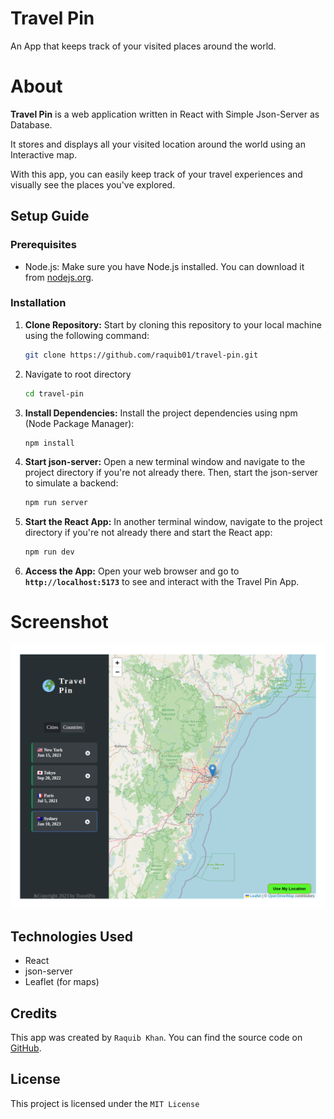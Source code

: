 # Travel Pin
An App that keeps track of your visited places around the world.

# About

**Travel Pin** is a web application written in React with Simple Json-Server as Database.

It stores and displays all your visited location around the world using an Interactive map.

With this app, you can easily keep track of your travel experiences and visually see the places you've explored.


## Setup Guide
### Prerequisites

- Node.js: Make sure you have Node.js installed. You can download it from [nodejs.org](https://nodejs.org/).

### Installation

1. **Clone Repository:** Start by cloning this repository to your local machine using the following command:
	```bash
	git clone https://github.com/raquib01/travel-pin.git
	```

2. Navigate to root directory
	```bash
	cd travel-pin
	```
 
3. **Install Dependencies:** Install the project dependencies using npm (Node Package Manager):
	```bash
	npm install
	```
 
4. **Start json-server:** Open a new terminal window and navigate to the project directory if you're not already there. Then, start the json-server to simulate a backend:
	```bash
	npm run server
	```
 
5. **Start the React App:** In another terminal window, navigate to the project directory if you're not already there and start the React app:

	```bash
	npm run dev
	```

6. **Access the App:** Open your web browser and go to **`http://localhost:5173`** to see and interact with the Travel Pin App.


# Screenshot
![Travel Pin App Screenshot](public/layoutScreenShot.png)

## Technologies Used

- React
- json-server
- Leaflet (for maps)

## Credits

This app was created by `Raquib Khan`. You can find the source code on [GitHub](https://github.com/raquib01/travel-pin).

## License

This project is licensed under the `MIT License`
